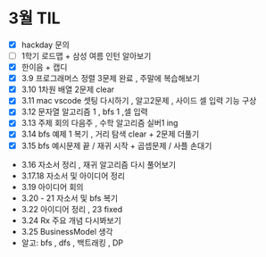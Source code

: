 # 3월 TIL

- [x] hackday 문의
- [ ] 1학기 로드맵 + 삼성 여름 인턴 알아보기
- [x] 한이음 + 캡디
- [x] 3.9 프로그래머스 정렬 3문제 완료 , 주말에 복습해보기
- [x] 3.10 1차원 배열 2문제 clear
- [x] 3.11 mac vscode 셋팅 다시하기 , 알고2문제 , 사이드 셀 입력 기능 구상
- [x] 3.12 문자열 알고리즘 1 , bfs 1 ,셀 입력
- [x] 3.13 주제 회의 다음주 , 수학 알고리즘 실버1 ing
- [x] 3.14 bfs 예제 1 복기 , 거리 탐색 clear + 2문제 더풀기
- [x] 3.15 bfs 예시문제 끝 / 재귀 시작 + 곱셉문제 / 사플 손대기
- 3.16 자소서 정리 , 재귀 알고리즘 다시 풀어보기
- 3.17.18 자소서 및 아이디어 정리
- 3.19 아이디어 회의
- 3.20 - 21 자소서 및 bfs 복기
- 3.22  아이디어 정리 , 23 fixed
- 3.24 Rx 주요 개념 다시봐보기
- 3.25 BusinessModel 생각
- 알고: bfs , dfs , 백트래킹 , DP
